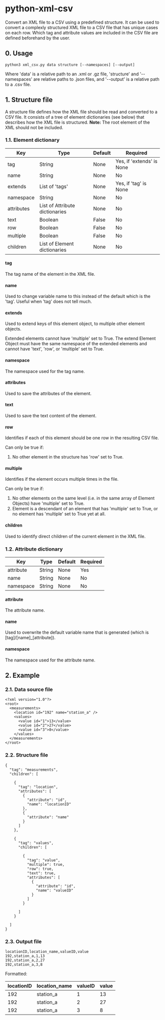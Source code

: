 # python-xml-csv
Convert an XML file to a CSV using a predefined structure. It can be used to convert a complexly structured XML file to a CSV file that has unique cases on each row. Which tag and attribute values are included in the CSV file are defined beforehand by the user.

## 0. Usage
```
python3 xml_csv.py data structure [--namespaces] [--output]
```
Where 'data' is a relative path to an .xml or .gz file, 'structure' and '--namespaces' are relative paths to .json files, and '--output' is a relative path to a .csv file.

## 1. Structure file
A structure file defines how the XML file should be read and converted to a CSV file. It consists of a tree of element dictionaries (see below) that describes how the XML file is structured. **Note:** The root element of the XML should not be included.

### 1.1. Element dictionary

Key        | Type                           | Default | Required
-----------|--------------------------------|---------|--------------------------
tag        | String                         | None    | Yes, if 'extends' is None
name       | String                         | None    | No
extends    | List of 'tags'                 | None    | Yes, if 'tag' is None
namespace  | String                         | None    | No
attributes | List of Attribute dictionaries | None    | No
text       | Boolean                        | False   | No
row        | Boolean                        | False   | No
multiple   | Boolean                        | False   | No
children   | List of Element dictionaries   | None    | No

#### tag
The tag name of the element in the XML file.

#### name
Used to change variable name to this instead of the default which is the 'tag'. Useful when 'tag' does not tell much.

#### extends
Used to extend keys of this element object, to multiple other element objects.

Extended elements cannot have 'multiple' set to True.
The extend Element Object must have the same namespace of the extended elements and cannot have 'text', 'row', or 'multiple' set to True.

#### namespace
The namespace used for the tag name.

#### attributes
Used to save the attributes of the element.

#### text
Used to save the text content of the element.

#### row
Identifies if each of this element should be one row in the resulting CSV file.

Can only be true if:
1. No other element in the structure has 'row' set to True.

#### multiple
Identifies if the element occurs multiple times in the file.

Can only be true if:
1. No other elements on the same level (i.e. in the same array of Element Objects) have 'multiple' set to True.
2. Element is a descendant of an element that has 'multiple' set to True, or no element has 'multiple' set to True yet at all.

#### children
Used to identify direct children of the current element in the XML file.

### 1.2. Attribute dictionary

Key       | Type   | Default | Required
----------|--------|---------|---------
attribute | String | None    | Yes
name      | String | None    | No
namespace | String | None    | No

#### attribute
The attribute name.

#### name
Used to overwrite the default variable name that is generated (which is [tag]/[name]\_[attribute]).

#### namespace
The namespace used for the attribute name.

## 2. Example

### 2.1. Data source file
```
<?xml version="1.0"?>
<root>
  <measurements>
    <location id="192" name="station_a" />
    <values>
      <value id="1">13</value>
      <value id="2">27</value>
      <value id="3">8</value>
    </values>
  </measurements>
</root>
```

### 2.2. Structure file
```
{
  "tag": "measurements",
  "children": [

    {
      "tag": "location",
      "attributes": [
        {
          "attribute": "id",
          "name": "locationID"
        },
        {
          "attribute": "name"
        }
      ]
    },

    {
      "tag": "values",
      "children": [

        {
          "tag": "value",
          "multiple": true,
          "row": true,
          "text": true,
          "attributes": [
            {
              "attribute": "id",
              "name": "valueID"
            }
          ]
        }

      ]
    }

  ]
}
```

### 2.3. Output file
```
locationID,location_name,valueID,value
192,station_a,1,13
192,station_a,2,27
192,station_a,3,8
```
Formatted:

locationID | location_name | valueID | value
-----------|---------------|---------|------
192        | station_a     | 1       | 13
192        | station_a     | 2       | 27
192        | station_a     | 3       | 8
